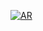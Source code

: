 [![AR](http://img.youtube.com/vi/P7GpCMk4pQE/0.jpg)](http://www.youtube.com/watch?v=P7GpCMk4pQE "Android AR App")
